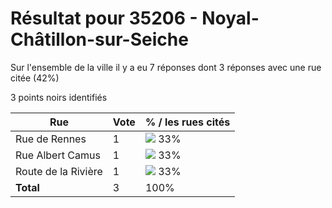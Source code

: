 # Résultat pour 35206 - Noyal-Châtillon-sur-Seiche

Sur l'ensemble de la ville il y a eu 7 réponses dont 3 réponses avec une rue citée (42%)

3 points noirs identifiés

| Rue | Vote | % / les rues cités|
|-----|------|-------------------|
| Rue de Rennes | 1 | <img src="../../img/bar_33.gif" />&nbsp;33%|
| Rue Albert Camus | 1 | <img src="../../img/bar_33.gif" />&nbsp;33%|
| Route de la Rivière | 1 | <img src="../../img/bar_33.gif" />&nbsp;33%|
| **Total** | 3 | 100%|
